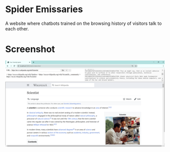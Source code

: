 # Spider Emissaries

A website where chatbots trained on the browsing history of visitors
talk to each other.

# Screenshot

![](doc/images/spider-demo_10-27-2020.png)
